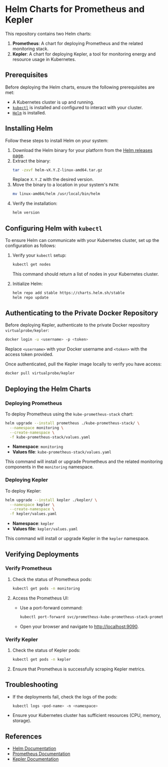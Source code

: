 # Helm Charts for Prometheus and Kepler

This repository contains two Helm charts:

1. **Prometheus**: A chart for deploying Prometheus and the related monitoring stack.
2. **Kepler**: A chart for deploying Kepler, a tool for monitoring energy and resource usage in Kubernetes.

## Prerequisites

Before deploying the Helm charts, ensure the following prerequisites are met:

- A Kubernetes cluster is up and running.
- [`kubectl`](https://kubernetes.io/docs/tasks/tools/) is installed and configured to interact with your cluster.
- [`Helm`](https://helm.sh/docs/intro/install/) is installed.

## Installing Helm

Follow these steps to install Helm on your system:

1. Download the Helm binary for your platform from the [Helm releases page](https://github.com/helm/helm/releases).
2. Extract the binary:
   ```bash
   tar -zxvf helm-vX.Y.Z-linux-amd64.tar.gz
   ```
   Replace `X.Y.Z` with the desired version.
3. Move the binary to a location in your system's `PATH`:
   ```bash
   mv linux-amd64/helm /usr/local/bin/helm
   ```
4. Verify the installation:
   ```bash
   helm version
   ```

## Configuring Helm with `kubectl`

To ensure Helm can communicate with your Kubernetes cluster, set up the configuration as follows:

1. Verify your `kubectl` setup:
   ```bash
   kubectl get nodes
   ```
   This command should return a list of nodes in your Kubernetes cluster.

2. Initialize Helm:
   ```bash
   helm repo add stable https://charts.helm.sh/stable
   helm repo update
   ```

## Authenticating to the Private Docker Repository

Before deploying Kepler, authenticate to the private Docker repository `virtualprobe/kepler`:

```bash
docker login -u <username> -p <token>
```

Replace `<username>` with your Docker username and `<token>` with the access token provided.

Once authenticated, pull the Kepler image locally to verify you have access:

```bash
docker pull virtualprobe/kepler
```

## Deploying the Helm Charts

### Deploying Prometheus

To deploy Prometheus using the `kube-prometheus-stack` chart:

```bash
helm upgrade --install prometheus ./kube-prometheus-stack/ \
  --namespace monitoring \
  --create-namespace \
  -f kube-prometheus-stack/values.yaml
```

- **Namespace**: `monitoring`
- **Values file**: `kube-prometheus-stack/values.yaml`

This command will install or upgrade Prometheus and the related monitoring components in the `monitoring` namespace.

### Deploying Kepler

To deploy Kepler:

```bash
helm upgrade --install kepler ./kepler/ \
  --namespace kepler \
  --create-namespace \
  -f kepler/values.yaml
```

- **Namespace**: `kepler`
- **Values file**: `kepler/values.yaml`

This command will install or upgrade Kepler in the `kepler` namespace.

## Verifying Deployments

### Verify Prometheus

1. Check the status of Prometheus pods:
   ```bash
   kubectl get pods -n monitoring
   ```

2. Access the Prometheus UI:
   - Use a port-forward command:
     ```bash
     kubectl port-forward svc/prometheus-kube-prometheus-stack-prometheus 9090 -n monitoring
     ```
   - Open your browser and navigate to [http://localhost:9090](http://localhost:9090).

### Verify Kepler

1. Check the status of Kepler pods:
   ```bash
   kubectl get pods -n kepler
   ```

2. Ensure that Prometheus is successfully scraping Kepler metrics.

## Troubleshooting

- If the deployments fail, check the logs of the pods:
  ```bash
  kubectl logs <pod-name> -n <namespace>
  ```

- Ensure your Kubernetes cluster has sufficient resources (CPU, memory, storage).

## References

- [Helm Documentation](https://helm.sh/docs/)
- [Prometheus Documentation](https://prometheus.io/docs/)
- [Kepler Documentation](https://github.com/sustainable-computing-io/kepler)

